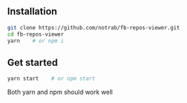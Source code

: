 ## Installation

```bash
git clone https://github.com/notrab/fb-repos-viewer.git
cd fb-repos-viewer
yarn    # or npm i
```

## Get started

```bash
yarn start    # or npm start
```

Both yarn and npm should work well
